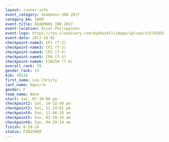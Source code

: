 ```yaml
---
layout: runner-info 
event_category: deadmans-300-2017 
category_km: 30KM 
event-title: DEADMANS 300 2017 
event-location: Rizal Philippines 
event-logo: https://res.cloudinary.com/dykbosktl/image/upload/v1574385898/Logo/2017-DM300-Logo_ljecaw.jpg 
event-date: 2017-10-02 
checkpoint-name2: CP1 (T-2) 
checkpoint-name3: CP2 (T-3) 
checkpoint-name4: CP3 (T-4) 
checkpoint-name5: CP6 (T-5) 
checkpoint-name6: FINISH (T-6) 
overall_rank: 78
gender_rank: 13
bib: 30126
first_name: Lea Christy
last_name: Aguirre
gender: F
team_name: None
start: Sat, 07-30-00 pm
checkpoint2: Sat, 10-32-49 pm
checkpoint3: Sat, 11-29-01 pm
checkpoint4: Sun, 12-46-18 am
checkpoint5: Sun, 02-39-24 am
checkpoint6: Sun, 04-29-14 am
finish: 8-59-14
status: FINISHER
---
```

